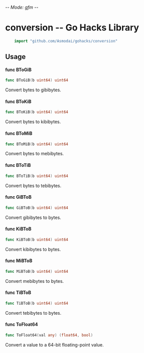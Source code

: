 -*- Mode: gfm -*-

# conversion -- Go Hacks Library

```go
    import "github.com/Asmodai/gohacks/conversion"
```

## Usage

#### func  BToGiB

```go
func BToGiB(b uint64) uint64
```
Convert bytes to gibibytes.

#### func  BToKiB

```go
func BToKiB(b uint64) uint64
```
Convert bytes to kibibytes.

#### func  BToMiB

```go
func BToMiB(b uint64) uint64
```
Convert bytes to mebibytes.

#### func  BToTiB

```go
func BToTiB(b uint64) uint64
```
Convert bytes to tebibytes.

#### func  GiBToB

```go
func GiBToB(b uint64) uint64
```
Convert gibibytes to bytes.

#### func  KiBToB

```go
func KiBToB(b uint64) uint64
```
Convert kibibytes to bytes.

#### func  MiBToB

```go
func MiBToB(b uint64) uint64
```
Convert mebibytes to bytes.

#### func  TiBToB

```go
func TiBToB(b uint64) uint64
```
Convert tebibytes to bytes.

#### func  ToFloat64

```go
func ToFloat64(val any) (float64, bool)
```
Convert a value to a 64-bit floating-point value.
